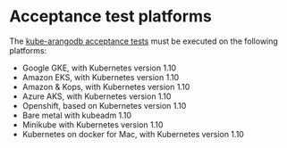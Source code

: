 # Acceptance test platforms

The [kube-arangodb acceptance tests](./acceptance_test.md) must be
executed on the following platforms:

- Google GKE, with Kubernetes version 1.10
- Amazon EKS, with Kubernetes version 1.10
- Amazon & Kops, with Kubernetes version 1.10
- Azure AKS, with Kubernetes version 1.10
- Openshift, based on Kubernetes version 1.10
- Bare metal with kubeadm 1.10
- Minikube with Kubernetes version 1.10
- Kubernetes on docker for Mac, with Kubernetes version 1.10
